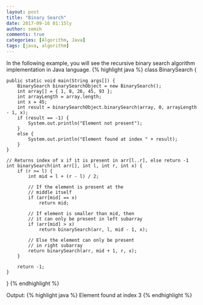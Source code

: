 ```yaml
---
layout: post
title: "Binary Search"
date: 2017-09-16 01:15ly
author: semih
comments: true
categories: [Algorithm, Java]
tags: [java, algorithm]
---
```

In the following example, you will see the recursive binary search algorithm implementation in Java language.
{% highlight java %}
class BinarySearch {

	public static void main(String args[]) {
		BinarySearch binarySearchObject = new BinarySearch();
		int array[] = { 1, 8, 26, 45, 93 };
		int arrayLength = array.length;
		int x = 45;
		int result = binarySearchObject.binarySearch(array, 0, arrayLength - 1, x);
		if (result == -1) {
			System.out.println("Element not present");
		}
		else {
			System.out.println("Element found at index " + result);
		}
	}
	
	// Returns index of x if it is present in arr[l..r], else return -1
	int binarySearch(int arr[], int l, int r, int x) {
		if (r >= l) {
			int mid = l + (r - l) / 2;

			// If the element is present at the
			// middle itself
			if (arr[mid] == x)
				return mid;

			// If element is smaller than mid, then
			// it can only be present in left subarray
			if (arr[mid] > x)
				return binarySearch(arr, l, mid - 1, x);

			// Else the element can only be present
			// in right subarray
			return binarySearch(arr, mid + 1, r, x);
		}

		return -1;
	}
}
{% endhighlight %}

Output:
{% highlight java %}
Element found at index 3
{% endhighlight %}
